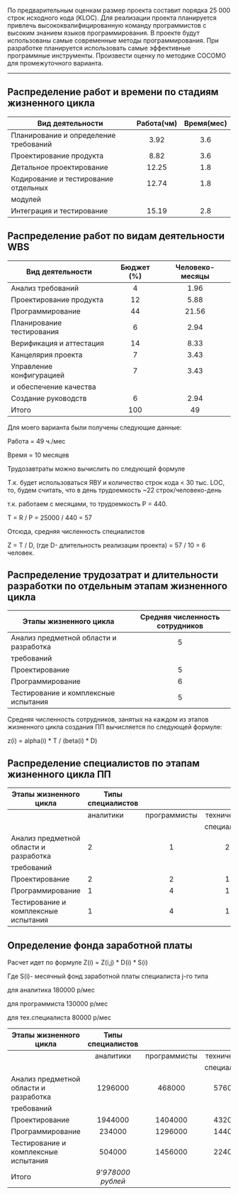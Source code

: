 По предварительным оценкам размер проекта составит порядка 25 000 строк
исходного кода (KLOC). Для реализации проекта планируется привлечь
высококвалифицированную команду программистов с высоким знанием языков
программирования. В проекте будут использованы самые современные методы
программирования. При разработке планируется использовать самые эффективные
программные инструменты. Произвести оценку по методике COCOMO для
промежуточного варианта.
***
## Распределение работ и времени по стадиям жизненного цикла
|Вид деятельности                      |Работа(чм)|Время(мес)     |
|--------------------------------------|:--------:|:-------------:|
|Планирование и определение требований |3.92      |3.6            |
|Проектирование продукта               |8.82      |3.6            |
|Детальное проектирование              |12.25     |1.8            |
|Кодирование и тестирование отдельных  |12.74     |1.8            |
|модулей                               |          |               |
|Интеграция и тестирование             |15.19     |2.8            |


## Распределение работ по видам деятельности WBS
|Вид деятельности         |Бюджет (%)|Человеко-месяцы|
|-------------------------|:--------:|:-------------:|
|Анализ требований        |4         |1.96           |
|Проектирование продукта  |12        |5.88           |
|Программирование         |44        |21.56          |
|Планирование тестирования|6         |2.94           |
|Верификация и аттестация |14        |8.33           |
|Канцелярия проекта       |7         |3.43           |
|Управление конфигурацией |7         |3.43           |
|и обеспечение качества   |          |               |
|Создание руководств      |6         |2.94           |
|Итого                    |100       |49             |

<p>Для моего варианта были получены следующие данные:</p>
<p>Работа = 49 ч./мес</p>
<p>Время = 10 месяцев</p>
<p>Трудозавтраты можно вычислить по следующей формуле</p>
<p>Т.к. будет использоваться ЯВУ и количество строк кода < 30 тыс. LOC, то, будем считать, что в день трудоемкость ~22 строк/человеко-день</p>
<p>т.к. работаем с месяцами, то трудоемкость P = 440.</p>
<p>T = R / P = 25000 / 440 = 57</p>
<p>Отсюда, средняя численность специалистов</p>
<p>Z = T / D, (где D- длительность реализации проекта) = 57 / 10 = 6 человек.</p>

## Распределение трудозатрат и длительности разработки по отдельным этапам жизненного цикла

|Этапы жизненного цикла                |Средняя численность сотрудников|
|--------------------------------------|:-----------------------------:|
|Анализ предметной области и разработка|5                              |
|требований                            |                               |
|Проектирование                        |5                              |
|Программирование                      |6                              |
|Тестирование и комплексные испытания  |5                              |

<p>Средняя численность сотрудников, занятых на каждом из этапов жизненного цикла создания ПП вычисляется по следующей формуле:</p>
<p>z(i) = alpha(i) * T / (beta(i) * D)</p>

## Распределение специалистов по этапам жизненного цикла ПП

|Этапы жизненного цикла                |Типы специалистов||                    |
|--------------------------------------|----------|:------------:|:-----------:|
|                                      |аналитики | программисты | технические |
|                                      |          |              | специалисты |
|Анализ предметной области и разработка|    2     |      1       |      2      |
|требований                            |          |              |             |
|Проектирование                        |    2     |      2       |      1      |
|Программирование                      |    1     |      4       |      1      |
|Тестирование и комплексные испытания  |    1     |      4       |      1      |

## Определение фонда заработной платы
<p>Расчет идет по формуле Z(i) = Z(i,j) * D(i) * S(i)</p>
<p>Где S(i)- месячный фонд заработной платы специалиста j-го типа</p>
<p>для аналитика 180000 р/мес</p>
<p>для программиста 130000 р/мес</p>
<p>для тех.специалиста 80000 р/мес</p>

|Этапы жизненного цикла                |Типы специалистов||                    | Длительность| Сумма |
|--------------------------------------|:--------:|:------------:|:-----------:|:-----------:|:-----:|
|                                      |аналитики | программисты | технические |             |       |
|                                      |          |              | специалисты |             |       |   
|Анализ предметной области и разработка|1296000   |468000        | 576000      |     3.6     |2340000|
|требований                            |          |              |             |             |       | 
|Проектирование                        |1944000   |1404000       | 432000      |     5.4     |3780000|
|Программирование                      |234000    |1296000       | 144000      |     1.8     |1674000|
|Тестирование и комплексные испытания  |504000    |1456000       | 224000      |     2.8     |2184000|
|Итого                                                                                       |*9'978000 рублей*|
